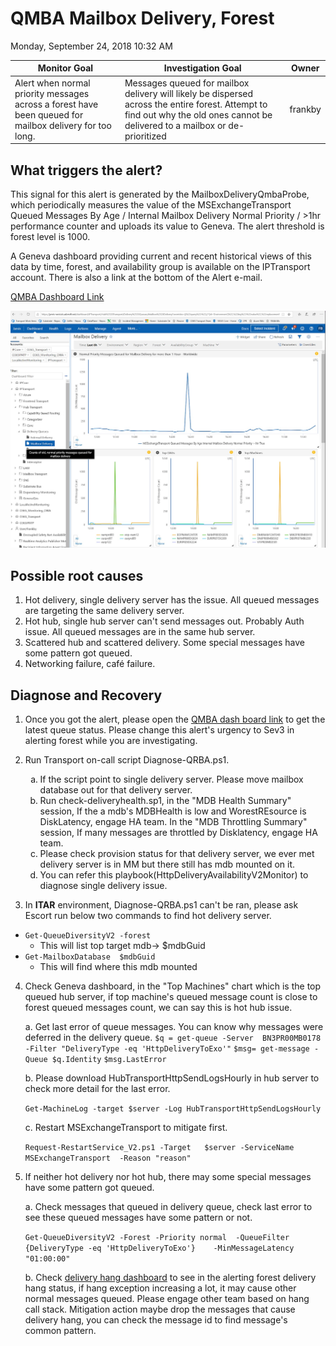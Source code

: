 # QMBA Mailbox Delivery, Forest
Monday, September 24, 2018
10:32 AM

| Monitor Goal | Investigation Goal | Owner |
| ------------ | ------------------ | ------|
| Alert when normal priority messages across a forest have been queued for mailbox delivery for too long. | Messages queued for mailbox delivery will likely be dispersed across the entire forest.  Attempt to find out why the old ones cannot be delivered to a mailbox or de-prioritized | frankby |

## What triggers the alert?
This signal for this alert is generated by the MailboxDeliveryQmbaProbe, which periodically measures the value of the MSExchangeTransport Queued Messages By Age / Internal Mailbox Delivery Normal Priority / >1hr performance counter and uploads its value to Geneva. The alert threshold is forest level is 1000.
 
A Geneva dashboard providing current and recent historical views of this data by time, forest, and availability group is available on the IPTransport account.  There is also a link at the bottom of the Alert e-mail.
 
[QMBA Dashboard Link](https://jarvis-west.dc.ad.msft.net/dashboard/share/91E7368C?overrides=%5b%7b%22query%22:%22//*%5bid='Environment'%5d%22,%22key%22:%22value%22,%22replacement%22:%22%22%7d,%7b%22query%22:%22//*%5bid='Region'%5d%22,%22key%22:%22value%22,%22replacement%22:%22%22%7d,%7b%22query%22:%22//*%5bid='Forest'%5d%22,%22key%22:%22value%22,%22replacement%22:%22%22%7d,%7b%22query%22:%22//*%5bid='AvailabilityGroup'%5d%22,%22key%22:%22value%22,%22replacement%22:%22%22%7d,%7b%22query%22:%22//*%5bid='Machine'%5d%22,%22key%22:%22value%22,%22replacement%22:%22%22%7d%5d%20)

![](./assets/mailbox-delivery.jpg)

## Possible root causes
1. Hot delivery, single delivery server has the issue. All queued messages are targeting the same delivery server.
2. Hot hub, single hub server can't send messages out. Probably Auth issue. All queued messages are in the same hub server.
3. Scattered hub and scattered delivery. Some special messages have some pattern got queued.
4. Networking failure, café failure.
 
## Diagnose and Recovery
1. Once you got the alert, please open the [QMBA dash board link](https://jarvis-west.dc.ad.msft.net/dashboard/share/91E7368C?overrides=%5b%7b%22query%22:%22//*%5bid='Environment'%5d%22,%22key%22:%22value%22,%22replacement%22:%22%22%7d,%7b%22query%22:%22//*%5bid='Region'%5d%22,%22key%22:%22value%22,%22replacement%22:%22%22%7d,%7b%22query%22:%22//*%5bid='Forest'%5d%22,%22key%22:%22value%22,%22replacement%22:%22%22%7d,%7b%22query%22:%22//*%5bid='AvailabilityGroup'%5d%22,%22key%22:%22value%22,%22replacement%22:%22%22%7d,%7b%22query%22:%22//*%5bid='Machine'%5d%22,%22key%22:%22value%22,%22replacement%22:%22%22%7d%5d%20) to get the latest queue status. 
Please change this alert's urgency to Sev3 in alerting forest while you are investigating.
2. Run Transport on-call script Diagnose-QRBA.ps1.

    <ol type="a">
    <li>If the script point to single delivery server. Please move mailbox database out for that delivery server. </li>
    <li>Run check-deliveryhealth.sp1, in the "MDB Health Summary" session,  If the a mdb's MDBHealth is low and WorestREsource is DiskLatency, engage HA team. In the "MDB Throttling Summary" session, If many messages are throttled by Disklatency, engage HA team.</li>
    <li>Please check provision status for that delivery server, we ever met delivery server is in MM but there still has mdb mounted on it.</li>
    <li>You can refer this playbook(HttpDeliveryAvailabilityV2Monitor) to diagnose single delivery issue.</li>
    </ol>

3. In **ITAR** environment, Diagnose-QRBA.ps1 can't be ran, please ask Escort run below two commands to find hot delivery server.

* `Get-QueueDiversityV2 -forest`
    * This will list top target mdb-> $mdbGuid
* `Get-MailboxDatabase  $mdbGuid`         
    * This will find where this mdb mounted 


4. Check Geneva dashboard, in the "Top Machines" chart which is the top queued hub server, if top machine's queued message count is close to forest queued messages count, we can say this is hot hub issue.

    a. Get last error of queue messages. You can know why messages were deferred in the delivery queue.
        `$q = get-queue -Server  BN3PR00MB0178  -Filter "DeliveryType -eq 'HttpDeliveryToExo'"`
        `$msg= get-message -Queue $q.Identity`
        `$msg.LastError`

    b. Please download HubTransportHttpSendLogsHourly in hub server to check more detail for the last error.

    `Get-MachineLog -target $server -Log HubTransportHttpSendLogsHourly` 

    c. Restart MSExchangeTransport to mitigate first.

    `Request-RestartService_V2.ps1 -Target   $server -ServiceName  MSExchangeTransport  -Reason "reason"`

5. If neither hot delivery nor hot hub, there may some special messages have some pattern got queued. 

    a. Check messages that queued in delivery queue, check last error to see these queued messages have some pattern or not.

    `Get-QueueDiversityV2 -Forest -Priority normal  -QueueFilter {DeliveryType -eq 'HttpDeliveryToExo'}    -MinMessageLatency "01:00:00"`
    
    b. Check [delivery hang dashboard](https://jarvis-west.dc.ad.msft.net/dashboard/O365_Transport/MailboxTransport/Delivery/DeliveryHangException) to see in the alerting forest delivery hang status, if hang exception increasing a lot, it may cause other normal messages queued. Please engage other team based on hang call stack. Mitigation action maybe drop the messages that cause delivery hang, you can check the message id to find message's common pattern. 